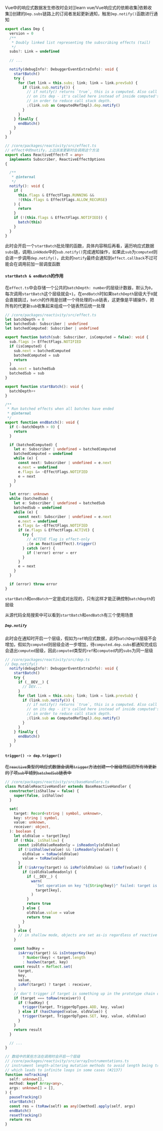 Vue中的响应式数据发生修改时会对[[learn vue/Vue响应式的依赖收集|依赖收集]]创建的`Dep.subs`链路上的订阅者发起更新通知，触发`Dep.notify()`函数进行通知
```typescript
export class Dep {
  version = 0
  /**
   * Doubly linked list representing the subscribing effects (tail)
   */
  subs?: Link = undefined
  
  // ...

  notify(debugInfo?: DebuggerEventExtraInfo): void {
    startBatch()
    try {
      for (let link = this.subs; link; link = link.prevSub) {
        if (link.sub.notify()) {
          // if notify() returns `true`, this is a computed. Also call notify
          // on its dep - it's called here instead of inside computed's notify
          // in order to reduce call stack depth.
          ;(link.sub as ComputedRefImpl).dep.notify()
        }
      }
    } finally {
      endBatch()
    }
  }
}

// /core/packages/reactivity/src/effect.ts
// effect中的notify，上边派发更新时会调用这个方法
export class ReactiveEffect<T = any>
  implements Subscriber, ReactiveEffectOptions
{

  /**
   * @internal
   */
  notify(): void {
    if (
      this.flags & EffectFlags.RUNNING &&
      !(this.flags & EffectFlags.ALLOW_RECURSE)
    ) {
      return
    }
    if (!(this.flags & EffectFlags.NOTIFIED)) {
      batch(this)
    }
  }
}
```
 此时会开启一个`startBatch`批处理的函数，具体内容稍后再看，遍历响应式数据`subs`链，调用`LinkNode`中的`sub.notify()`完成通知操作，如果此`sub`为`computed`则会进一步调用`dep.notify()`，此处的`notify`最终会通知到`effect.callback`不过可能会在调用前加一层调度函数
####  `startBatch & endBatch`的作用
在`effect.ts`中会存储一个公共的`batchDepth: number`的层级计数器，默认为`0`，每次调用`startBatch`这个层级就会`+1`，在`endBatch`时如果`batchDepth`层级大于`0`就会直接跳过，`batch`的作用是创建一个待处理的`sub`链表，这更像是平铺操作，把所有的代更新`sub`收集起来组成一个链表然后统一处理
```typescript
// /core/packages/reactivity/src/effect.ts
let batchDepth = 0
let batchedSub: Subscriber | undefined
let batchedComputed: Subscriber | undefined

export function batch(sub: Subscriber, isComputed = false): void {
  sub.flags |= EffectFlags.NOTIFIED
  if (isComputed) {
    sub.next = batchedComputed
    batchedComputed = sub
    return
  }
  sub.next = batchedSub
  batchedSub = sub
}

export function startBatch(): void {
  batchDepth++
}

/**
 * Run batched effects when all batches have ended
 * @internal
 */
export function endBatch(): void {
  if (--batchDepth > 0) {
    return
  }

  if (batchedComputed) {
    let e: Subscriber | undefined = batchedComputed
    batchedComputed = undefined
    while (e) {
      const next: Subscriber | undefined = e.next
      e.next = undefined
      e.flags &= ~EffectFlags.NOTIFIED
      e = next
    }
  }

  let error: unknown
  while (batchedSub) {
    let e: Subscriber | undefined = batchedSub
    batchedSub = undefined
    while (e) {
      const next: Subscriber | undefined = e.next
      e.next = undefined
      e.flags &= ~EffectFlags.NOTIFIED
      if (e.flags & EffectFlags.ACTIVE) {
        try {
          // ACTIVE flag is effect-only
          ;(e as ReactiveEffect).trigger()
        } catch (err) {
          if (!error) error = err
        }
      }
      e = next
    }
  }

  if (error) throw error
}
```
`startBatch`和`endBatch`一定是成对出现的，只有这样才能正确控制`batchDepth`的层级

从源代码全局搜索中可以看到`startBatch`和`endBatch`有三个使用场景
##### `Dep.notify`
此时会在通知时开启一个层级，假如为`ref`响应式数据，此时`batchDepth`层级不会增加，假如为`computed`则层级会进一步增加，待`computed.dep.subs`都通知完成后会退出`computed`层级，因此`computed`类型的`ref`和`computed`内的`subs`为同一层级
```typescript
// /core/packages/reactivity/src/dep.ts
// Dep.notify()
  notify(debugInfo?: DebuggerEventExtraInfo): void {
    startBatch()
    try {
      if (__DEV__) {
        // DEV...
      }
      for (let link = this.subs; link; link = link.prevSub) {
        if (link.sub.notify()) {
          // if notify() returns `true`, this is a computed. Also call notify
          // on its dep - it's called here instead of inside computed's notify
          // in order to reduce call stack depth.
          ;(link.sub as ComputedRefImpl).dep.notify()
        }
      }
    } finally {
      endBatch()
    }
  }
```
#### `trigger() -> dep.trigger()`
~~在`reactive`类型的响应式数据会调用`trigger`方法创建一个层级然后把所有待更新的子项`sub`平铺到`batchedSub`链表中~~
```typescript
// /core/packages/reactivity/src/baseHandlers.ts
class MutableReactiveHandler extends BaseReactiveHandler {
  constructor(isShallow = false) {
    super(false, isShallow)
  }

  set(
    target: Record<string | symbol, unknown>,
    key: string | symbol,
    value: unknown,
    receiver: object,
  ): boolean {
    let oldValue = target[key]
    if (!this._isShallow) {
      const isOldValueReadonly = isReadonly(oldValue)
      if (!isShallow(value) && !isReadonly(value)) {
        oldValue = toRaw(oldValue)
        value = toRaw(value)
      }
      if (!isArray(target) && isRef(oldValue) && !isRef(value)) {
        if (isOldValueReadonly) {
          if (__DEV__) {
            warn(
              `Set operation on key "${String(key)}" failed: target is readonly.`,
              target[key],
            )
          }
          return true
        } else {
          oldValue.value = value
          return true
        }
      }
    } else {
      // in shallow mode, objects are set as-is regardless of reactive or not
    }

    const hadKey =
      isArray(target) && isIntegerKey(key)
        ? Number(key) < target.length
        : hasOwn(target, key)
    const result = Reflect.set(
      target,
      key,
      value,
      isRef(target) ? target : receiver,
    )
    // don't trigger if target is something up in the prototype chain of original
    if (target === toRaw(receiver)) {
      if (!hadKey) {
        trigger(target, TriggerOpTypes.ADD, key, value)
      } else if (hasChanged(value, oldValue)) {
        trigger(target, TriggerOpTypes.SET, key, value, oldValue)
      }
    }
    return result
  }
  
  // ...
}

// 数组中的某些方法在调用时会开启一个层级
// /core/packages/reactivity/src/arrayInstrumentations.ts
// instrument length-altering mutation methods to avoid length being tracked
// which leads to infinite loops in some cases (#2137)
function noTracking(
  self: unknown[],
  method: keyof Array<any>,
  args: unknown[] = [],
) {
  pauseTracking()
  startBatch()
  const res = (toRaw(self) as any)[method].apply(self, args)
  endBatch()
  resetTracking()
  return res
}
```